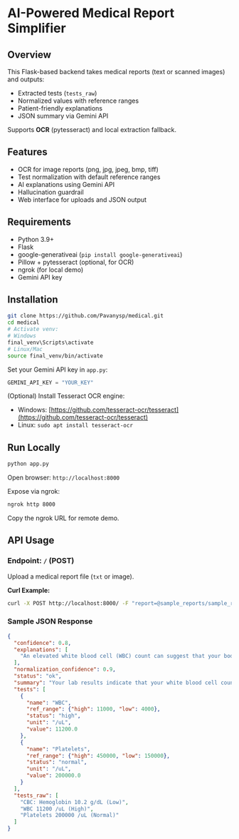 # AI-Powered Medical Report Simplifier

## Overview

This Flask-based backend takes medical reports (text or scanned images) and outputs:

* Extracted tests (`tests_raw`)
* Normalized values with reference ranges
* Patient-friendly explanations
* JSON summary via Gemini API

Supports **OCR** (pytesseract) and local extraction fallback.

## Features

* OCR for image reports (png, jpg, jpeg, bmp, tiff)
* Test normalization with default reference ranges
* AI explanations using Gemini API
* Hallucination guardrail
* Web interface for uploads and JSON output



## Requirements

* Python 3.9+
* Flask
* google-generativeai (`pip install google-generativeai`)
* Pillow + pytesseract (optional, for OCR)
* ngrok (for local demo)
* Gemini API key

## Installation

```bash
git clone https://github.com/Pavanysp/medical.git
cd medical
# Activate venv:
# Windows
final_venv\Scripts\activate
# Linux/Mac
source final_venv/bin/activate

```

Set your Gemini API key in `app.py`:

```python
GEMINI_API_KEY = "YOUR_KEY"
```

(Optional) Install Tesseract OCR engine:

* Windows: [https://github.com/tesseract-ocr/tesseract](https://github.com/tesseract-ocr/tesseract)
* Linux: `sudo apt install tesseract-ocr`

## Run Locally

```bash
python app.py
```

Open browser: `http://localhost:8000`

Expose via ngrok:

```bash
ngrok http 8000
```

Copy the ngrok URL for remote demo.

## API Usage

### Endpoint: `/` (POST)

Upload a medical report file (`txt` or image).

**Curl Example:**

```bash
curl -X POST http://localhost:8000/ -F "report=@sample_reports/sample_report.txt"
```

### Sample JSON Response

```json
{
  "confidence": 0.8,
  "explanations": [
    "An elevated white blood cell (WBC) count can suggest that your body is fighting an infection or experiencing inflammation."
  ],
  "normalization_confidence": 0.9,
  "status": "ok",
  "summary": "Your lab results indicate that your white blood cell count is elevated. Your platelet count is within the expected range.",
  "tests": [
    {
      "name": "WBC",
      "ref_range": {"high": 11000, "low": 4000},
      "status": "high",
      "unit": "/uL",
      "value": 11200.0
    },
    {
      "name": "Platelets",
      "ref_range": {"high": 450000, "low": 150000},
      "status": "normal",
      "unit": "/uL",
      "value": 200000.0
    }
  ],
  "tests_raw": [
    "CBC: Hemoglobin 10.2 g/dL (Low)",
    "WBC 11200 /uL (High)",
    "Platelets 200000 /uL (Normal)"
  ]
}
```



